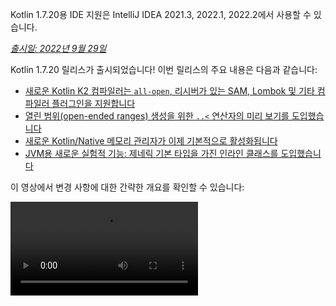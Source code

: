 [//]: # (title: Kotlin 1.7.20의 새로운 기능)

<tldr>
   <p>Kotlin 1.7.20용 IDE 지원은 IntelliJ IDEA 2021.3, 2022.1, 2022.2에서 사용할 수 있습니다.</p>
</tldr>

_[출시일: 2022년 9월 29일](releases.md#release-details)_

Kotlin 1.7.20 릴리스가 출시되었습니다! 이번 릴리스의 주요 내용은 다음과 같습니다:

* [새로운 Kotlin K2 컴파일러는 `all-open`, 리시버가 있는 SAM, Lombok 및 기타 컴파일러 플러그인을 지원합니다](#support-for-kotlin-k2-compiler-plugins)
* [열린 범위(open-ended ranges) 생성을 위한 `..<` 연산자의 미리 보기를 도입했습니다](#preview-of-the-operator-for-creating-open-ended-ranges)
* [새로운 Kotlin/Native 메모리 관리자가 이제 기본적으로 활성화됩니다](#the-new-kotlin-native-memory-manager-enabled-by-default)
* [JVM용 새로운 실험적 기능: 제네릭 기본 타입을 가진 인라인 클래스를 도입했습니다](#generic-inline-classes)

이 영상에서 변경 사항에 대한 간략한 개요를 확인할 수 있습니다:

<video src="https://www.youtube.com/v/OG9npowJgE8" title="What's new in Kotlin 1.7.20"/>

## Kotlin K2 컴파일러 플러그인 지원

Kotlin 팀은 K2 컴파일러를 계속 안정화하고 있습니다.
K2는 여전히 **알파** 단계에 있지만 ([Kotlin 1.7.0 릴리스](whatsnew17.md#new-kotlin-k2-compiler-for-the-jvm-in-alpha)에서 발표됨), 이제 여러 컴파일러 플러그인을 지원합니다.
새로운 컴파일러에 대한 Kotlin 팀의 업데이트를 받으려면 [이 YouTrack 이슈](https://youtrack.jetbrains.com/issue/KT-52604)를 팔로우하세요.

이번 1.7.20 릴리스부터 Kotlin K2 컴파일러는 다음 플러그인을 지원합니다:

* [`all-open`](all-open-plugin.md)
* [`no-arg`](no-arg-plugin.md)
* [SAM with receiver](sam-with-receiver-plugin.md)
* [Lombok](lombok.md)
* AtomicFU
* `jvm-abi-gen`

> 새로운 K2 컴파일러의 알파 버전은 JVM 프로젝트에서만 작동합니다.
> Kotlin/JS, Kotlin/Native 또는 기타 멀티플랫폼 프로젝트는 지원하지 않습니다.
>
{style="warning"}

다음 영상에서 새로운 컴파일러 및 이점에 대해 자세히 알아보세요:
* [The Road to the New Kotlin Compiler](https://www.youtube.com/watch?v=iTdJJq_LyoY)
* [K2 Compiler: a Top-Down View](https://www.youtube.com/watch?v=db19VFLZqJM)

### Kotlin K2 컴파일러 활성화 방법

Kotlin K2 컴파일러를 활성화하고 테스트하려면 다음 컴파일러 옵션을 사용하세요:

```bash
-Xuse-k2
```

`build.gradle(.kts)` 파일에서 지정할 수 있습니다:

<tabs group="build-script">
<tab title="Kotlin" group-key="kotlin">

```kotlin
tasks.withType<KotlinCompile> {
    kotlinOptions.useK2 = true
}
```

</tab>
<tab title="Groovy" group-key="groovy">

```groovy
compileKotlin {
    kotlinOptions.useK2 = true
}
```
</tab>
</tabs>

JVM 프로젝트에서 성능 향상을 확인하고 이전 컴파일러의 결과와 비교해 보세요.

### 새로운 K2 컴파일러에 대한 피드백 남기기

어떤 형태의 피드백이든 매우 감사드립니다:
* Kotlin Slack의 K2 개발자에게 직접 피드백을 제공하세요: [초대받기](https://surveys.jetbrains.com/s3/kotlin-slack-sign-up?_gl=1*ju6cbn*_ga*MTA3MTk5NDkzMC4xNjQ2MDY3MDU4*_ga_9J976DJZ68*MTY1ODMzNzA3OS4xMDAuMS4xNjU4MzQwODEwLjYw) 및 [#k2-early-adopters](https://kotlinlang.slack.com/archives/C03PK0PE257) 채널에 참여하세요.
* 새로운 K2 컴파일러에서 발생한 문제점은 [이슈 트래커](https://kotl.in/issue)에 보고해 주세요.
* JetBrains가 K2 사용에 대한 익명 데이터를 수집하도록 [**사용 통계 전송** 옵션을 활성화](https://www.jetbrains.com/help/idea/settings-usage-statistics.html)하세요.

## 언어

Kotlin 1.7.20은 새로운 언어 기능의 미리 보기 버전을 도입하고, 빌더 타입 추론(builder type inference)에 제약을 둡니다:

* [열린 범위 생성을 위한 `..<` 연산자 미리 보기](#preview-of-the-operator-for-creating-open-ended-ranges)
* [새로운 데이터 객체 선언](#improved-string-representations-for-singletons-and-sealed-class-hierarchies-with-data-objects)
* [빌더 타입 추론 제약](#new-builder-type-inference-restrictions)

### 열린 범위 생성을 위한 `..<` 연산자 미리 보기

> 새로운 연산자는 [실험적(Experimental)](components-stability.md#stability-levels-explained)이며, IDE에서 제한적인 지원을 제공합니다.
>
{style="warning"}

이번 릴리스에서는 새로운 `..<` 연산자가 도입됩니다. Kotlin에는 값의 범위를 표현하는 `..` 연산자가 있습니다. 새로운 `..<` 연산자는 `until` 함수처럼 작동하며 열린 범위를 정의하는 데 도움을 줍니다.

<video src="https://www.youtube.com/watch?v=v0AHdAIBnbs" title="New operator for open-ended ranges"/>

저희 연구에 따르면 이 새로운 연산자는 열린 범위를 더 잘 표현하고, 상한이 포함되지 않음을 명확히 보여줍니다.

`when` 표현식에서 `..<` 연산자를 사용하는 예시입니다:

```kotlin
when (value) {
    in 0.0..<0.25 -> // First quarter
    in 0.25..<0.5 -> // Second quarter
    in 0.5..<0.75 -> // Third quarter
    in 0.75..1.0 ->  // Last quarter  <- 여기 닫힌 범위에 주목하세요
}
```
{validate="false"}

#### 표준 라이브러리 API 변경 사항

다음 새로운 타입과 연산은 공통 Kotlin 표준 라이브러리의 `kotlin.ranges` 패키지에 도입될 예정입니다:

##### 새로운 `OpenEndRange<T>` 인터페이스

열린 범위를 나타내는 새로운 인터페이스는 기존 `ClosedRange<T>` 인터페이스와 매우 유사합니다:

```kotlin
interface OpenEndRange<T : Comparable<T>> {
    // 하한
    val start: T
    // 상한, 범위에 포함되지 않음
    val endExclusive: T
    operator fun contains(value: T): Boolean = value >= start && value < endExclusive
    fun isEmpty(): Boolean = start >= endExclusive
}
```
{validate="false"}

##### 기존 iterable 범위에 `OpenEndRange` 구현

개발자가 상한이 제외된 범위를 얻어야 할 때, 현재는 `until` 함수를 사용하여 동일한 값을 가진 닫힌 이터러블(iterable) 범위를 효과적으로 생성합니다. `OpenEndRange<T>`를 사용하는 새로운 API에서 이러한 범위를 허용할 수 있도록, 기존 이터러블 범위인 `IntRange`, `LongRange`, `CharRange`, `UIntRange`, `ULongRange`에 해당 인터페이스를 구현하고자 합니다. 따라서 이들은 `ClosedRange<T>`와 `OpenEndRange<T>` 인터페이스를 동시에 구현하게 됩니다.

```kotlin
class IntRange : IntProgression(...), ClosedRange<Int>, OpenEndRange<Int> {
    override val start: Int
    override val endInclusive: Int
    override val endExclusive: Int
}
```
{validate="false"}

##### 표준 타입용 `rangeUntil` 연산자

`rangeUntil` 연산자는 현재 `rangeTo` 연산자에 의해 정의된 동일한 타입 및 조합에 대해 제공될 예정입니다. 프로토타입 목적으로는 확장 함수로 제공하지만, 일관성을 위해 열린 범위 API를 안정화하기 전에 나중에 멤버로 만들 계획입니다.

#### `..<` 연산자 활성화 방법

`..<` 연산자를 사용하거나 사용자 정의 타입에 대한 해당 연산자 컨벤션을 구현하려면 `-language-version 1.8` 컴파일러 옵션을 활성화하세요.

표준 타입의 열린 범위를 지원하기 위해 도입된 새로운 API 요소는 실험적 표준 라이브러리 API에 일반적으로 적용되는 옵트인(opt-in)이 필요합니다: `@OptIn(ExperimentalStdlibApi::class)`. 또는 `-opt-in=kotlin.ExperimentalStdlibApi` 컴파일러 옵션을 사용할 수 있습니다.

[이 KEEP 문서](https://github.com/kotlin/KEEP/blob/open-ended-ranges/proposals/open-ended-ranges.md)에서 새로운 연산자에 대해 자세히 읽어보세요.

### 데이터 객체를 사용한 싱글톤 및 봉인된 클래스 계층의 개선된 문자열 표현

> 데이터 객체는 [실험적(Experimental)](components-stability.md#stability-levels-explained)이며, 현재 IDE에서 제한적인 지원을 제공합니다.
>
{style="warning"}

이번 릴리스에서는 사용할 수 있는 새로운 타입의 `object` 선언인 `data object`를 도입합니다. `Data object` ([https://youtrack.jetbrains.com/issue/KT-4107](https://youtrack.jetbrains.com/issue/KT-4107))는 일반적인 `object` 선언과 개념적으로 동일하게 작동하지만, 깔끔한 `toString` 표현을 기본으로 제공합니다.

<video src="https://www.youtube.com/v/ovAqcwFhEGc" title="Data objects in Kotlin 1.7.20"/>

```kotlin
package org.example
object MyObject
data object MyDataObject

fun main() {
    println(MyObject) // org.example.MyObject@1f32e575
    println(MyDataObject) // MyDataObject
}
```

이로 인해 `data object` 선언은 봉인된 클래스 계층(sealed class hierarchies)에 완벽하며, `data class` 선언과 함께 사용할 수 있습니다. 이 스니펫에서 `EndOfFile`을 일반 `object` 대신 `data object`로 선언하면, 수동으로 재정의할 필요 없이 멋진 `toString`을 얻을 수 있으며, 함께 제공되는 `data class` 정의와의 대칭성을 유지합니다:

```kotlin
sealed class ReadResult {
    data class Number(val value: Int) : ReadResult()
    data class Text(val value: String) : ReadResult()
    data object EndOfFile : ReadResult()
}

fun main() {
    println(ReadResult.Number(1)) // Number(value=1)
    println(ReadResult.Text("Foo")) // Text(value=Foo)
    println(ReadResult.EndOfFile) // EndOfFile
}
```

#### 데이터 객체 활성화 방법

코드에서 데이터 객체 선언을 사용하려면 `-language-version 1.9` 컴파일러 옵션을 활성화하세요. Gradle 프로젝트에서는 `build.gradle(.kts)`에 다음을 추가하여 활성화할 수 있습니다:

<tabs group="build-script">
<tab title="Kotlin" group-key="kotlin">

```kotlin
tasks.withType<org.jetbrains.kotlin.gradle.tasks.KotlinCompile>().configureEach {
    // ...
    kotlinOptions.languageVersion = "1.9"
}
```

</tab>
<tab title="Groovy" group-key="groovy">

```groovy
compileKotlin {
    // ...
    kotlinOptions.languageVersion = '1.9'
}
```
</tab>
</tabs>

데이터 객체에 대해 더 자세히 알아보고, [해당 KEEP 문서](https://github.com/Kotlin/KEEP/pull/316)에서 구현에 대한 피드백을 공유하세요.

### 새로운 빌더 타입 추론 제약

Kotlin 1.7.20은 코드에 영향을 줄 수 있는 [빌더 타입 추론 사용](using-builders-with-builder-inference.md)에 몇 가지 주요 제약을 둡니다. 이러한 제약은 빌더 람다(builder lambda) 함수를 포함하는 코드에 적용되며, 람다 자체를 분석하지 않고는 파라미터를 파생할 수 없는 경우입니다. 파라미터는 인수로 사용됩니다. 이제 컴파일러는 이러한 코드에 대해 항상 오류를 표시하고 타입을 명시적으로 지정하도록 요청합니다.

이는 호환성을 깨는 변경 사항이지만, 저희 연구에 따르면 이러한 경우는 매우 드물며, 제약이 코드에 영향을 미치지 않아야 합니다. 만약 영향을 받는다면, 다음 경우를 고려해 보세요:

* 멤버를 숨기는 확장을 사용하는 빌더 추론.

  코드에 빌더 추론 중에 사용될 동일한 이름의 확장 함수가 포함되어 있다면, 컴파일러는 오류를 표시합니다:

    ```kotlin
    class Data {
        fun doSmth() {} // 1
    }
    
    fun <T> T.doSmth() {} // 2
    
    fun test() {
        buildList {
            this.add(Data())
            this.get(0).doSmth() // 2로 해결되고 오류가 발생합니다.
        }
    }
    ```
    {validate="false"} 
  
  코드를 수정하려면 타입을 명시적으로 지정해야 합니다:

    ```kotlin
    class Data {
        fun doSmth() {} // 1
    }
    
    fun <T> T.doSmth() {} // 2
    
    fun test() {
        buildList<Data> { // 타입 인수!
            this.add(Data())
            this.get(0).doSmth() // 1로 해결됩니다.
        }
    }
    ```

* 여러 개의 람다와 함께 사용되는 빌더 추론에서 타입 인수가 명시적으로 지정되지 않은 경우.

  빌더 추론에 두 개 이상의 람다 블록이 있는 경우, 이들은 타입에 영향을 미칩니다. 오류를 방지하기 위해 컴파일러는 타입을 지정하도록 요구합니다:

    ```kotlin
    fun <T: Any> buildList(
        first: MutableList<T>.() -> Unit, 
        second: MutableList<T>.() -> Unit
    ): List<T> {
        val list = mutableListOf<T>()
        list.first()
        list.second()
        return list 
    }
    
    fun main() {
        buildList(
            first = { // this: MutableList<String>
                add("")
            },
            second = { // this: MutableList<Int> 
                val i: Int = get(0)
                println(i)
            }
        )
    }
    ```
    {validate="false"}

  오류를 수정하려면 타입을 명시적으로 지정하고 타입 불일치를 해결해야 합니다:

    ```kotlin
    fun main() {
        buildList<Int>(
            first = { // this: MutableList<Int>
                add(0)
            },
            second = { // this: MutableList<Int>
                val i: Int = get(0)
                println(i)
            }
        )
    }
    ```

위에 언급된 경우가 아니라면, 저희 팀에 [이슈를 제출](https://kotl.in/issue)해 주세요.

이 빌더 추론 업데이트에 대한 자세한 내용은 [이 YouTrack 이슈](https://youtrack.jetbrains.com/issue/KT-53797)를 참조하세요.

## Kotlin/JVM

Kotlin 1.7.20은 제네릭 인라인 클래스를 도입하고, 위임된 속성에 대한 바이트코드 최적화를 추가하며, kapt 스텁 생성 작업에서 IR을 지원하여 kapt를 통해 최신 Kotlin 기능을 모두 사용할 수 있도록 합니다:

* [제네릭 인라인 클래스](#generic-inline-classes)
* [더욱 최적화된 위임된 속성 사례](#more-optimized-cases-of-delegated-properties)
* [kapt 스텁 생성 작업에서 JVM IR 백엔드 지원](#support-for-the-jvm-ir-backend-in-kapt-stub-generating-task)

### 제네릭 인라인 클래스

> 제네릭 인라인 클래스는 [실험적(Experimental)](components-stability.md#stability-levels-explained) 기능입니다.
> 언제든지 삭제되거나 변경될 수 있습니다. 옵트인(Opt-in)이 필요하며(자세한 내용은 아래 참조), 평가 목적으로만 사용해야 합니다.
> [YouTrack](https://youtrack.jetbrains.com/issue/KT-52994)에 대한 피드백을 주시면 감사하겠습니다.
>
{style="warning"}

Kotlin 1.7.20은 JVM 인라인 클래스의 기본 타입을 타입 파라미터로 허용합니다. 컴파일러는 이를 `Any?` 또는 일반적으로 타입 파라미터의 상한으로 매핑합니다.

<video src="https://www.youtube.com/v/0JRPA0tt9og" title="Generic inline classes in Kotlin 1.7.20"/>

다음 예시를 고려해 보세요:

```kotlin
@JvmInline
value class UserId<T>(val value: T)

fun compute(s: UserId<String>) {} // 컴파일러는 fun compute-<hashcode>(s: Any?)를 생성합니다
```

함수는 인라인 클래스를 파라미터로 받습니다. 파라미터는 타입 인수(type argument)가 아닌 상한으로 매핑됩니다.

이 기능을 활성화하려면 `-language-version 1.8` 컴파일러 옵션을 사용하세요.

[YouTrack](https://youtrack.jetbrains.com/issue/KT-52994)에 이 기능에 대한 피드백을 주시면 감사하겠습니다.

### 더욱 최적화된 위임된 속성 사례

Kotlin 1.6.0에서는 위임된 속성 `$delegate` 필드를 생략하고 [참조된 속성에 즉시 접근](whatsnew16.md#optimize-delegated-properties-which-call-get-set-on-the-given-kproperty-instance)하도록 함으로써 속성 위임 케이스를 최적화했습니다. 1.7.20에서는 더 많은 경우에 이 최적화를 구현했습니다.
다음 경우에 `$delegate` 필드가 생략됩니다:

* 이름이 지정된 객체:

  ```kotlin
  object NamedObject {
      operator fun getValue(thisRef: Any?, property: KProperty<*>): String = ...
  }
  
  val s: String by NamedObject
  ```
  {validate="false"}

* 백킹 필드(backing field)와 동일 모듈 내 기본 게터를 가진 최종 `val` 속성:

  ```kotlin
  val impl: ReadOnlyProperty<Any?, String> = ...
  
  class A {
      val s: String by impl
  }
  ```
  {validate="false"}

* 상수 표현식, enum 엔트리, `this`, 또는 `null`. 다음은 `this`의 예시입니다:

  ```kotlin
  class A {
      operator fun getValue(thisRef: Any?, property: KProperty<*>) ...
   
      val s by this
  }
  ```
  {validate="false"}

[위임된 속성](delegated-properties.md)에 대해 자세히 알아보세요.

[YouTrack](https://youtrack.jetbrains.com/issue/KT-23397)에 이 기능에 대한 피드백을 주시면 감사하겠습니다.

### kapt 스텁 생성 작업에서 JVM IR 백엔드 지원

> kapt 스텁 생성 작업에서 JVM IR 백엔드 지원은 [실험적(Experimental)](components-stability.md) 기능입니다.
> 언제든지 변경될 수 있습니다. 옵트인(Opt-in)이 필요하며(자세한 내용은 아래 참조), 평가 목적으로만 사용해야 합니다.
>
{style="warning"}

1.7.20 이전에는 kapt 스텁 생성 작업이 이전 백엔드를 사용했으며, [반복 가능한 어노테이션(repeatable annotations)](annotations.md#repeatable-annotations)이 [kapt](kapt.md)와 함께 작동하지 않았습니다. Kotlin 1.7.20부터 kapt 스텁 생성 작업에서 [JVM IR 백엔드](whatsnew15.md#stable-jvm-ir-backend) 지원을 추가했습니다. 이를 통해 반복 가능한 어노테이션을 포함한 모든 최신 Kotlin 기능을 kapt와 함께 사용할 수 있게 됩니다.

kapt에서 IR 백엔드를 사용하려면 `gradle.properties` 파일에 다음 옵션을 추가하세요:

```none
kapt.use.jvm.ir=true
```

[YouTrack](https://youtrack.jetbrains.com/issue/KT-49682)에 이 기능에 대한 피드백을 주시면 감사하겠습니다.

## Kotlin/Native

Kotlin 1.7.20은 새로운 Kotlin/Native 메모리 관리자를 기본으로 활성화하고, `Info.plist` 파일을 사용자 지정할 수 있는 옵션을 제공합니다:

* [새로운 기본 메모리 관리자](#the-new-kotlin-native-memory-manager-enabled-by-default)
* [Info.plist 파일 사용자 지정](#customizing-the-info-plist-file)

### 새로운 Kotlin/Native 메모리 관리자가 기본적으로 활성화됩니다

이번 릴리스에서는 새로운 메모리 관리자에 대한 안정성과 성능 개선이 더욱 이루어졌으며, 이를 통해 새로운 메모리 관리자를 [베타](components-stability.md) 단계로 승격할 수 있게 되었습니다.

이전 메모리 관리자는 `kotlinx.coroutines` 라이브러리 구현 문제를 포함하여 동시성 및 비동기 코드 작성을 복잡하게 만들었습니다. 이는 동시성 제한으로 인해 iOS와 Android 플랫폼 간에 Kotlin 코드를 공유하는 데 문제가 발생하여 Kotlin Multiplatform Mobile의 채택을 막았습니다. 새로운 메모리 관리자는 마침내 [Kotlin Multiplatform Mobile을 베타로 승격](https://blog.jetbrains.com/kotlin/2022/05/kotlin-multiplatform-mobile-beta-roadmap-update/)하는 길을 열었습니다.

새로운 메모리 관리자는 컴파일 시간을 이전 릴리스와 비슷하게 만드는 컴파일러 캐시도 지원합니다. 새로운 메모리 관리자의 이점에 대한 자세한 내용은 미리 보기 버전에 대한 원래 [블로그 게시물](https://blog.jetbrains.com/kotlin/2021/08/try-the-new-kotlin-native-memory-manager-development-preview/)을 참조하세요. [문서](native-memory-manager.md)에서 더 많은 기술적인 세부 정보를 찾을 수 있습니다.

#### 구성 및 설정

Kotlin 1.7.20부터 새로운 메모리 관리자가 기본값입니다. 추가 설정은 거의 필요하지 않습니다.

이미 수동으로 활성화했다면, `gradle.properties` 파일에서 `kotlin.native.binary.memoryModel=experimental` 옵션을 제거하거나 `build.gradle(.kts)` 파일에서 `binaryOptions["memoryModel"] = "experimental"`을 제거할 수 있습니다.

필요한 경우 `gradle.properties`에서 `kotlin.native.binary.memoryModel=strict` 옵션을 사용하여 레거시 메모리 관리자로 되돌릴 수 있습니다. 하지만 레거시 메모리 관리자에서는 컴파일러 캐시 지원이 더 이상 제공되지 않으므로, 컴파일 시간이 더 길어질 수 있습니다.

#### Freezing

새로운 메모리 관리자에서는 freezing이 deprecated되었습니다. 레거시 관리자(freezing이 여전히 필요한 경우)와 코드가 작동해야 하는 경우가 아니라면 사용하지 마십시오. 이는 레거시 메모리 관리자에 대한 지원을 유지해야 하는 라이브러리 작성자나 새로운 메모리 관리자에서 문제가 발생했을 때 폴백(fallback)을 원하는 개발자에게 유용할 수 있습니다.

이러한 경우, 새로운 메모리 관리자와 레거시 메모리 관리자 모두를 위한 코드를 일시적으로 지원할 수 있습니다. deprecated 경고를 무시하려면 다음 중 하나를 수행하세요:

* deprecated API 사용에 `@OptIn(FreezingIsDeprecated::class)` 어노테이션을 추가합니다.
* Gradle의 모든 Kotlin 소스 세트에 `languageSettings.optIn("kotlin.native.FreezingIsDeprecated")`를 적용합니다.
* 컴파일러 플래그 `-opt-in=kotlin.native.FreezingIsDeprecated`를 전달합니다.

#### Swift/Objective-C에서 Kotlin `suspend` 함수 호출

새로운 메모리 관리자는 여전히 Swift 및 Objective-C에서 메인 스레드 외의 다른 스레드에서 Kotlin `suspend` 함수를 호출하는 것을 제한하지만, 새로운 Gradle 옵션을 통해 이 제한을 해제할 수 있습니다.

이 제한은 원래 코드가 원래 스레드에서 재개될 연속(continuation)을 디스패치하는 경우 때문에 레거시 메모리 관리자에서 도입되었습니다. 이 스레드가 지원되는 이벤트 루프를 가지고 있지 않으면, 작업이 결코 실행되지 않고 코루틴도 결코 재개되지 않습니다.

특정 경우에 이 제한은 더 이상 필요하지 않지만, 필요한 모든 조건을 쉽게 구현할 수는 없습니다. 이 때문에 저희는 새로운 메모리 관리자에서 이 제한을 유지하면서, 사용자가 이를 비활성화할 수 있는 옵션을 도입하기로 결정했습니다. 이를 위해 `gradle.properties`에 다음 옵션을 추가하세요:

```none
kotlin.native.binary.objcExportSuspendFunctionLaunchThreadRestriction=none
```

> `kotlinx.coroutines`의 `native-mt` 버전을 사용하거나 동일한 "원래 스레드로 디스패치" 접근 방식을 가진 다른 라이브러리를 사용하는 경우 이 옵션을 추가하지 마십시오.
>
{style="warning"}

Kotlin 팀은 이 옵션을 구현해 준 [Ahmed El-Helw](https://github.com/ahmedre)에게 매우 감사드립니다.

#### 피드백 남기기

이는 저희 생태계에 중요한 변화입니다. 더 나은 개선을 위해 피드백을 주시면 감사하겠습니다.

프로젝트에서 새로운 메모리 관리자를 사용해 보고 [이슈 트래커인 YouTrack에 피드백을 공유](https://youtrack.jetbrains.com/issue/KT-48525)해 주세요.

### `Info.plist` 파일 사용자 지정

프레임워크를 생성할 때 Kotlin/Native 컴파일러는 정보 속성 리스트 파일인 `Info.plist`를 생성합니다. 이전에는 그 내용을 사용자 지정하는 것이 번거로웠습니다. Kotlin 1.7.20부터 다음 속성을 직접 설정할 수 있습니다:

| 속성                     | 바이너리 옵션              |
|------------------------------|----------------------------|
| `CFBundleIdentifier`         | `bundleId`                 |
| `CFBundleShortVersionString` | `bundleShortVersionString` |
| `CFBundleVersion`            | `bundleVersion`            |

이렇게 하려면 해당 바이너리 옵션을 사용하세요. 필요한 프레임워크에 `-Xbinary=$option=$value` 컴파일러 플래그를 전달하거나 `binaryOption(option, value)` Gradle DSL을 설정하세요.

Kotlin 팀은 이 기능을 구현해 준 Mads Ager에게 매우 감사드립니다.

## Kotlin/JS

Kotlin/JS는 개발자 경험을 향상시키고 성능을 높이는 몇 가지 개선 사항을 받았습니다:

* Klib 생성은 종속성 로딩 효율성 개선 덕분에 증분 빌드(incremental builds)와 클린 빌드(clean builds) 모두에서 더 빨라졌습니다.
* [개발 바이너리용 증분 컴파일](js-ir-compiler.md#incremental-compilation-for-development-binaries)이 재작업되어 클린 빌드 시나리오에서 주요 개선 사항, 더 빠른 증분 빌드, 그리고 안정성 수정이 이루어졌습니다.
* 중첩 객체, 봉인된 클래스, 생성자(constructors)의 선택적 파라미터에 대한 `.d.ts` 생성을 개선했습니다.

## Gradle

Kotlin Gradle 플러그인 업데이트는 새로운 Gradle 기능 및 최신 Gradle 버전과의 호환성에 중점을 둡니다.

Kotlin 1.7.20은 Gradle 7.1을 지원하기 위한 변경 사항을 포함합니다. 더 이상 사용되지 않는(deprecated) 메서드와 속성이 제거되거나 교체되어 Kotlin Gradle 플러그인에서 발생하는 deprecated 경고 수를 줄이고 Gradle 8.0에 대한 향후 지원을 가능하게 했습니다.

하지만 주의가 필요할 수 있는 몇 가지 호환성을 깨는(breaking) 변경 사항이 있습니다:

### 타겟 구성

* `org.jetbrains.kotlin.gradle.dsl.SingleTargetExtension`은 이제 제네릭 파라미터 `SingleTargetExtension<T : KotlinTarget>`를 가집니다.
* `kotlin.targets.fromPreset()` 컨벤션은 deprecated되었습니다. 대신 `kotlin.targets { fromPreset() }`를 여전히 사용할 수 있지만, [타겟을 명시적으로 설정](https://www.jetbrains.com/help/kotlin-multiplatform-dev/multiplatform-discover-project.html#targets)하는 것을 권장합니다.
* Gradle에 의해 자동 생성된 타겟 접근자(accessors)는 더 이상 `kotlin.targets { }` 블록 내에서 사용할 수 없습니다. 대신 `findByName("targetName")` 메서드를 사용하세요.

  예를 들어, `kotlin.targets.linuxX64`와 같이 `kotlin.targets`의 경우에는 이러한 접근자가 여전히 사용 가능합니다.

### 소스 디렉토리 구성

Kotlin Gradle 플러그인은 이제 Java의 `SourceSet` 그룹에 Kotlin `SourceDirectorySet`을 `kotlin` 확장으로 추가합니다. 이를 통해 [Java, Groovy, Scala](https://docs.gradle.org/7.1/release-notes.html#easier-source-set-configuration-in-kotlin-dsl)에서 구성하는 방식과 유사하게 `build.gradle.kts` 파일에서 소스 디렉토리를 구성할 수 있습니다:

```kotlin
sourceSets {
    main {
        kotlin {
            java.setSrcDirs(listOf("src/java"))
            kotlin.setSrcDirs(listOf("src/kotlin"))
        }
    }
}
```

더 이상 deprecated된 Gradle 컨벤션을 사용하거나 Kotlin 소스 디렉토리를 지정할 필요가 없습니다.

`kotlin` 확장을 사용하여 `KotlinSourceSet`에 접근할 수도 있음을 기억하세요:

```kotlin
kotlin {
    sourceSets {
        main {
        // ...
        }
    }
}
```

### JVM 툴체인 구성용 새 메서드

이번 릴리스에서는 [JVM 툴체인 기능](gradle-configure-project.md#gradle-java-toolchains-support)을 활성화하기 위한 새로운 `jvmToolchain()` 메서드를 제공합니다. `implementation` 또는 `vendor`와 같은 추가적인 [구성 필드](https://docs.gradle.org/current/javadoc/org/gradle/jvm/toolchain/JavaToolchainSpec.html)가 필요하지 않다면, Kotlin 확장에서 이 메서드를 사용할 수 있습니다:

```kotlin
kotlin {
    jvmToolchain(17)
}
```

이는 추가 구성 없이 Kotlin 프로젝트 설정 프로세스를 간소화합니다. 이 릴리스 이전에는 다음 방식으로만 JDK 버전을 지정할 수 있었습니다:

```kotlin
kotlin {
    jvmToolchain {
        languageVersion.set(JavaLanguageVersion.of(17))
    }
}
```

## 표준 라이브러리

Kotlin 1.7.20은 `java.nio.file.Path` 클래스에 대한 새로운 [확장 함수](extensions.md#extension-functions)를 제공하여 파일 트리를 탐색할 수 있도록 합니다:

* `walk()`는 지정된 경로를 루트로 하는 파일 트리를 지연(lazily) 탐색합니다.
* `fileVisitor()`는 `FileVisitor`를 별도로 생성할 수 있게 합니다. `FileVisitor`는 디렉토리와 파일을 탐색할 때의 동작을 정의합니다.
* `visitFileTree(fileVisitor: FileVisitor, ...)`는 준비된 `FileVisitor`를 사용하고 내부적으로 `java.nio.file.Files.walkFileTree()`를 활용합니다.
* `visitFileTree(..., builderAction: FileVisitorBuilder.() -> Unit)`는 `builderAction`으로 `FileVisitor`를 생성하고 `visitFileTree(fileVisitor, ...)` 함수를 호출합니다.
* `FileVisitor`의 반환 타입인 `FileVisitResult`는 파일 처리를 계속하는 기본값 `CONTINUE`를 가집니다.

> `java.nio.file.Path`에 대한 새로운 확장 함수는 [실험적(Experimental)](components-stability.md)입니다.
> 언제든지 변경될 수 있습니다. 옵트인(Opt-in)이 필요하며(자세한 내용은 아래 참조), 평가 목적으로만 사용해야 합니다.
>
{style="warning"}

다음은 이 새로운 확장 함수로 할 수 있는 몇 가지 작업입니다:

* `FileVisitor`를 명시적으로 생성한 다음 사용:

  ```kotlin
  val cleanVisitor = fileVisitor {
      onPreVisitDirectory { directory, attributes ->
          // 디렉토리 방문 시 로직
          FileVisitResult.CONTINUE
      }
  
      onVisitFile { file, attributes ->
          // 파일 방문 시 로직
          FileVisitResult.CONTINUE
      }
  }
  
  // 여기에 로직 추가
  
  projectDirectory.visitFileTree(cleanVisitor)
  ```

* `builderAction`으로 `FileVisitor`를 생성하고 즉시 사용:

  ```kotlin
  projectDirectory.visitFileTree {
  // builderAction 정의:
      onPreVisitDirectory { directory, attributes ->
          // 디렉토리 방문 시 로직
          FileVisitResult.CONTINUE
      }
  
      onVisitFile { file, attributes ->
          // 파일 방문 시 로직
          FileVisitResult.CONTINUE
      }
  }
  ```

* `walk()` 함수를 사용하여 지정된 경로를 루트로 하는 파일 트리를 탐색:

  ```kotlin
  @OptIn(kotlin.io.path.ExperimentalPathApi::class)
  fun traverseFileTree() {
      val cleanVisitor = fileVisitor {
          onPreVisitDirectory { directory, _ ->
              if (directory.name == "build") {
                  directory.toFile().deleteRecursively()
                  FileVisitResult.SKIP_SUBTREE
              } else {
                  FileVisitResult.CONTINUE
              }
          }
  
          onVisitFile { file, _ ->
              if (file.extension == "class") {
                  file.deleteExisting()
              }
              FileVisitResult.CONTINUE
          }
      }
  
      val rootDirectory = createTempDirectory("Project")
  
      rootDirectory.resolve("src").let { srcDirectory ->
          srcDirectory.createDirectory()
          srcDirectory.resolve("A.kt").createFile()
          srcDirectory.resolve("A.class").createFile()
      }
  
      rootDirectory.resolve("build").let { buildDirectory ->
          buildDirectory.createDirectory()
          buildDirectory.resolve("Project.jar").createFile()
      }
  
   
  // walk 함수 사용:
      val directoryStructure = rootDirectory.walk(PathWalkOption.INCLUDE_DIRECTORIES)
          .map { it.relativeTo(rootDirectory).toString() }
          .toList().sorted()
      assertPrints(directoryStructure, "[, build, build/Project.jar, src, src/A.class, src/A.kt]")
  
      rootDirectory.visitFileTree(cleanVisitor)
  
      val directoryStructureAfterClean = rootDirectory.walk(PathWalkOption.INCLUDE_DIRECTORIES)
          .map { it.relativeTo(rootDirectory).toString() }
          .toList().sorted()
      assertPrints(directoryStructureAfterClean, "[, src, src/A.kt]")
  //sampleEnd
  }
  ```

실험적 API에 대해 일반적으로 그렇듯이, 새로운 확장은 옵트인(opt-in)이 필요합니다: `@OptIn(kotlin.io.path.ExperimentalPathApi::class)` 또는 `@kotlin.io.path.ExperimentalPathApi`. 또는 컴파일러 옵션을 사용할 수 있습니다: `-opt-in=kotlin.io.path.ExperimentalPathApi`.

[YouTrack](https://youtrack.jetbrains.com/issue/KT-52909)에서 [`walk()` 함수](https://youtrack.jetbrains.com/issue/KT-52909)와 [방문 확장 함수](https://youtrack.jetbrains.com/issue/KT-52910)에 대한 피드백을 주시면 감사하겠습니다.

## 문서 업데이트

이전 릴리스 이후로 Kotlin 문서에 몇 가지 주목할 만한 변경 사항이 있었습니다:

### 개편 및 개선된 페이지

* [기본 타입 개요](basic-types.md) – Kotlin에서 사용되는 기본 타입(숫자, 불리언, 문자, 문자열, 배열, 부호 없는 정수)에 대해 알아보세요.
* [Kotlin 개발용 IDE](kotlin-ide.md) – 공식 Kotlin 지원이 있는 IDE 목록과 커뮤니티 지원 플러그인이 있는 도구를 확인하세요.

### Kotlin Multiplatform 저널의 새로운 글

* [네이티브 및 크로스 플랫폼 앱 개발: 어떻게 선택할까?](https://www.jetbrains.com/help/kotlin-multiplatform-dev/native-and-cross-platform.html) – 크로스 플랫폼 앱 개발과 네이티브 접근 방식의 개요 및 이점을 확인하세요.
* [최고의 크로스 플랫폼 앱 개발 프레임워크 6가지](https://www.jetbrains.com/help/kotlin-multiplatform-dev/cross-platform-frameworks.html) – 크로스 플랫폼 프로젝트에 적합한 프레임워크를 선택하는 데 도움이 되는 주요 측면에 대해 읽어보세요.

### 새롭고 업데이트된 튜토리얼

* [Kotlin Multiplatform 시작하기](https://www.jetbrains.com/help/kotlin-multiplatform-dev/multiplatform-create-first-app.html) – Kotlin을 사용한 크로스 플랫폼 모바일 개발에 대해 배우고 Android와 iOS 모두에서 작동하는 앱을 만드세요.
* [React와 Kotlin/JS로 웹 애플리케이션 구축](js-react.md) – Kotlin의 DSL과 일반적인 React 프로그램의 기능을 탐색하여 브라우저 앱을 만드세요.

### 릴리스 문서의 변경 사항

더 이상 각 릴리스에 권장되는 `kotlinx` 라이브러리 목록을 제공하지 않습니다. 이 목록에는 Kotlin 자체에서 권장되고 테스트된 버전만 포함되어 있었습니다. 일부 라이브러리가 서로 의존하며 권장되는 Kotlin 버전과 다를 수 있는 특별한 `kotlinx` 버전을 요구한다는 점을 고려하지 않았습니다. 라이브러리가 어떻게 상호 연관되고 의존하는지에 대한 정보를 제공하여, 프로젝트에서 Kotlin 버전을 업그레이드할 때 어떤 `kotlinx` 라이브러리 버전을 사용해야 하는지 명확하게 알 수 있도록 노력하고 있습니다.

## Kotlin 1.7.20 설치

[IntelliJ IDEA](https://www.jetbrains.com/idea/download/) 2021.3, 2022.1, 2022.2는 Kotlin 플러그인을 1.7.20으로 자동 업데이트하도록 제안합니다.

> Android Studio Dolphin (213), Electric Eel (221), Flamingo (222)의 경우, Kotlin 플러그인 1.7.20은 예정된 Android Studio 업데이트와 함께 제공될 예정입니다.
>
{style="note"}

새로운 명령줄 컴파일러는 [GitHub 릴리스 페이지](https://github.com/JetBrains/kotlin/releases/tag/v1.7.20)에서 다운로드할 수 있습니다.

### Kotlin 1.7.20 호환성 가이드

Kotlin 1.7.20은 증분 릴리스이지만, Kotlin 1.7.0에서 도입된 문제의 확산을 제한하기 위해 호환되지 않는 변경 사항이 여전히 존재합니다.

[Kotlin 1.7.20 호환성 가이드](compatibility-guide-1720.md)에서 이러한 변경 사항에 대한 자세한 목록을 확인하세요.